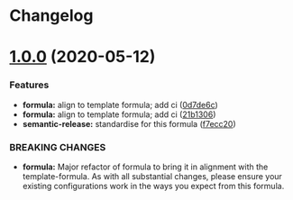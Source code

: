 # Changelog

# [1.0.0](https://github.com/saltstack-formulas/jetbrains-rubymine-formula/compare/v0.1.2...v1.0.0) (2020-05-12)


### Features

* **formula:** align to template formula; add ci ([0d7de6c](https://github.com/saltstack-formulas/jetbrains-rubymine-formula/commit/0d7de6c6de3696305b3a2968d6fddbe91191a93d))
* **formula:** align to template formula; add ci ([21b1306](https://github.com/saltstack-formulas/jetbrains-rubymine-formula/commit/21b13061ffe0ca8d602f7b8782e64004e8a7e56f))
* **semantic-release:** standardise for this formula ([f7ecc20](https://github.com/saltstack-formulas/jetbrains-rubymine-formula/commit/f7ecc2012e55f5cbc1dfc3a6a082d2d43f420638))


### BREAKING CHANGES

* **formula:** Major refactor of formula to bring it in alignment with the
template-formula. As with all substantial changes, please ensure your
existing configurations work in the ways you expect from this formula.
